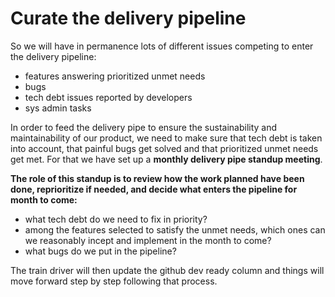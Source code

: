 # Curate the delivery pipeline

So we will have in permanence lots of different issues competing to enter the delivery pipeline:  
- features answering prioritized unmet needs  
- bugs  
- tech debt issues reported by developers  
- sys admin tasks

In order to feed the delivery pipe to ensure the sustainability and maintainability of our product, we need to make sure that tech debt is taken into account, that painful bugs get solved and that prioritized unmet needs get met. For that we have set up a **monthly delivery pipe standup meeting**.

**The role of this standup is to review how the work planned have been done, reprioritize if needed, and decide what enters the pipeline for month to come:**  
- what tech debt do we need to fix in priority?  
- among the features selected to satisfy the unmet needs, which ones can we reasonably incept and implement in the month to come?  
- what bugs do we put in the pipeline?

The train driver will then update the github dev ready column and things will move forward step by step following that process.

